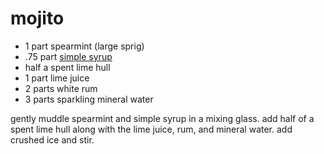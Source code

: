 # mojito

 * 1 part spearmint (large sprig)  
 * .75 part [simple syrup](sundry/simple-syrup.md)  
 * half a spent lime hull  
 * 1 part lime juice  
 * 2 parts white rum  
 * 3 parts sparkling mineral water  
 
gently muddle spearmint and simple syrup in a mixing glass. add half of a spent lime hull along with the lime juice, rum, and mineral water. add crushed ice and stir.
